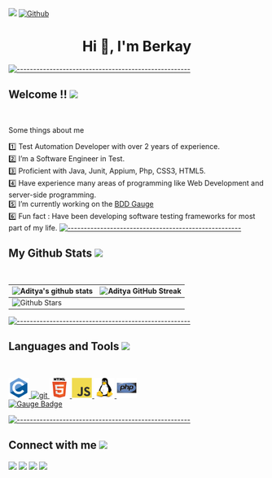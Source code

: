 ![](https://visitor-badge.laobi.icu/badge?page_id=berkaypab.berkaypab)  [![Github](https://img.shields.io/github/followers/berkaypab?label=Follow&style=social)](https://github.com/berkaypab)

<h1 align="center">Hi 👋, I'm Berkay</h1>

[![-----------------------------------------------------](
https://raw.githubusercontent.com/andreasbm/readme/master/assets/lines/aqua.png)](https://github.com/berkaypab?tab=repositories)
<h2>Welcome !!  <img src = "https://media2.giphy.com/media/QssGEmpkyEOhBCb7e1/giphy.gif?cid=ecf05e47a0n3gi1bfqntqmob8g9aid1oyj2wr3ds3mg700bl&rid=giphy.gif" width = 32px></h2></h2><br/>

Some things about me <br/>

:one: Test Automation Developer with over 2 years of experience.<br/>
:two: I’m a Software Engineer in Test.<br/> 
:three: Proficient with Java, Junit, Appium, Php, CSS3, HTML5.<br/> 
:four: Have experience many areas of programming like Web Development and server-side programming.<br/>
:five: I’m currently working on the <a href="https://github.com/getgauge/gauge">BDD Gauge </a><br/> 
:six: Fun fact : Have been developing software testing frameworks for most part of my life.
[![-----------------------------------------------------](
https://raw.githubusercontent.com/andreasbm/readme/master/assets/lines/aqua.png)](https://github.com/berkaypab?tab=repositories)

<h2> My Github Stats  <img src = "https://media2.giphy.com/media/QssGEmpkyEOhBCb7e1/giphy.gif?cid=ecf05e47a0n3gi1bfqntqmob8g9aid1oyj2wr3ds3mg700bl&rid=giphy.gif" width = 32px></h2></h2><br/>

| ![Aditya's github stats](https://github-readme-stats.vercel.app/api?username=berkaypab&show_icons=true&theme=tokyonight) | ![Aditya GitHub Streak](https://github-readme-streak-stats.herokuapp.com/?user=berkaypab&theme=tokyonight) |
| --- | --- |
|![Github Stars](https://github-readme-stats.vercel.app/api?username=berkaypab&show_icons=true&locale=en&count_private=true&hide_rank=true&custom_title=My%20GitHub%20Stats&disable_animations=true&theme=tokyonight) |


[![-----------------------------------------------------](
https://raw.githubusercontent.com/andreasbm/readme/master/assets/lines/aqua.png)](https://github.com/berkaypab?tab=repositories)
<h2>Languages and Tools  <img src = "https://media2.giphy.com/media/QssGEmpkyEOhBCb7e1/giphy.gif?cid=ecf05e47a0n3gi1bfqntqmob8g9aid1oyj2wr3ds3mg700bl&rid=giphy.gif" width = 32px></h2><br/>

<a href="https://www.cprogramming.com/" target="_blank"> <img src="https://raw.githubusercontent.com/devicons/devicon/master/icons/c/c-original.svg" alt="c" width="40" height="40"/> </a> <a href="https://git-scm.com/" target="_blank"> <img src="https://www.vectorlogo.zone/logos/git-scm/git-scm-icon.svg" alt="git" width="40" height="40"/> </a> <a href="https://www.w3.org/html/" target="_blank"> <img src="https://raw.githubusercontent.com/devicons/devicon/master/icons/html5/html5-original-wordmark.svg" alt="html5" width="40" height="40"/> </a> <a href="https://developer.mozilla.org/en-US/docs/Web/JavaScript" target="_blank"> <img src="https://raw.githubusercontent.com/devicons/devicon/master/icons/javascript/javascript-original.svg" alt="javascript" width="40" height="40"/> </a> <a href="https://www.linux.org/" target="_blank"> <img src="https://raw.githubusercontent.com/devicons/devicon/master/icons/linux/linux-original.svg" alt="linux" width="40" height="40"/> </a> <a href="https://www.php.net" target="_blank"> <img src="https://raw.githubusercontent.com/devicons/devicon/master/icons/php/php-original.svg" alt="php" width="40" height="40"/> </a>
<br>[![Gauge Badge](https://gauge.org/Gauge_Badge.svg)](https://gauge.org)<br/>


[![-----------------------------------------------------](
https://raw.githubusercontent.com/andreasbm/readme/master/assets/lines/aqua.png)](https://github.com/berkaypab?tab=repositories)

<h2> Connect with me  <img src='https://raw.githubusercontent.com/ShahriarShafin/ShahriarShafin/main/Assets/handshake.gif' width="100px"> </h2>
<a href = 'https://www.linkedin.com/in/berkaypb/'> <img width = '32px' align= 'center' src="https://raw.githubusercontent.com/rahulbanerjee26/githubAboutMeGenerator/main/icons/linked-in-alt.svg"/></a> 
<a href = 'https://twitter.com/Berkaypb'> <img width = '32px' align= 'center' src="https://raw.githubusercontent.com/rahulbanerjee26/githubAboutMeGenerator/main/icons/twitter.svg"/></a> 
<a href = 'https://medium.com/@testerhypocrite'> <img width = '32px' align= 'center' src="https://raw.githubusercontent.com/rahulbanerjee26/githubAboutMeGenerator/main/icons/medium.svg"/></a> 
<a href = 'https://www.github.com/berkaypab'> <img width = '32px' align= 'center' src="https://raw.githubusercontent.com/rahulbanerjee26/githubAboutMeGenerator/main/icons/github.svg"/></a>
  
<br>

